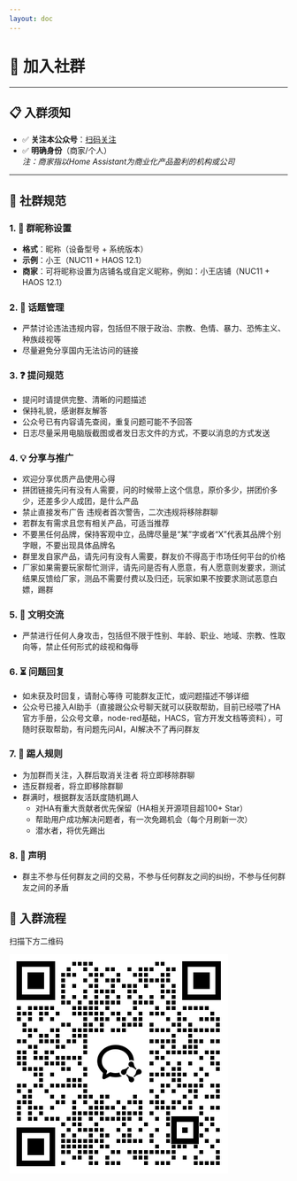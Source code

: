 ```yaml
--- 
layout: doc 
---
```


# 🎉 加入社群


---

## 📋 入群须知

- ✅ **关注本公众号**：[扫码关注](/about#微信公众号)
- ✅ **明确身份**（商家/个人）  
  *注：商家指以Home Assistant为商业化产品盈利的机构或公司*


---

## 📜 社群规范

### 1. 👤 群昵称设置
- **格式**：昵称（设备型号 + 系统版本）
- **示例**：小王（NUC11 + HAOS 12.1）
- **商家**：可将昵称设置为店铺名或自定义昵称，例如：小王店铺（NUC11 + HAOS 12.1）

### 2. 🚫 话题管理
- 严禁讨论违法违规内容，包括但不限于政治、宗教、色情、暴力、恐怖主义、种族歧视等
- 尽量避免分享国内无法访问的链接

### 3. ❓ 提问规范
- 提问时请提供完整、清晰的问题描述
- 保持礼貌，感谢群友解答
- 公众号已有内容请先查阅，重复问题可能不予回答
- 日志尽量采用电脑版截图或者发日志文件的方式，不要以消息的方式发送

### 4. 💡 分享与推广
- 欢迎分享优质产品使用心得
- 拼团链接先问有没有人需要，问的时候带上这个信息，原价多少，拼团价多少，还差多少人成团，是什么产品
- 禁止直接发布广告 违规者首次警告，二次违规将移除群聊
- 若群友有需求且您有相关产品，可适当推荐
- 不要黑任何品牌，保持客观中立，品牌尽量是“某”字或者“X”代表其品牌个别字眼，不要出现具体品牌名
- 群里发自家产品，请先问有没有人需要，群友价不得高于市场任何平台的价格
- 厂家如果需要玩家帮忙测评，请先问是否有人愿意，有人愿意则发要求，测试结果反馈给厂家，测品不需要付费以及归还，玩家如果不按要求测试恶意白嫖，踢群

### 5. 🤝 文明交流
- 严禁进行任何人身攻击，包括但不限于性别、年龄、职业、地域、宗教、性取向等，禁止任何形式的歧视和侮辱

### 6. ⏳ 问题回复
- 如未获及时回复，请耐心等待 可能群友正忙，或问题描述不够详细
- 公众号已接入AI助手（直接跟公众号聊天就可以获取帮助，目前已经喂了HA官方手册，公众号文章，node-red基础，HACS，官方开发文档等资料），可随时获取帮助，有问题先问AI，AI解决不了再问群友

### 7. 🚪 踢人规则
- 为加群而关注，入群后取消关注者 将立即移除群聊
- 违反群规者，将立即移除群聊
- 群满时，根据群友活跃度随机踢人
  - 对HA有重大贡献者优先保留（HA相关开源项目超100+ Star）
  - 帮助用户成功解决问题者，有一次免踢机会（每个月刷新一次）
  - 潜水者，将优先踢出

### 8. 📝 声明
- 群主不参与任何群友之间的交易，不参与任何群友之间的纠纷，不参与任何群友之间的矛盾

## 📲 入群流程
扫描下方二维码

![community](./images/community.png)

